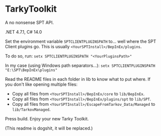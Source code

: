 # TarkyToolkit
A no nonsense SPT API.

.NET 4.7.1, C# 14.0

Set the environment variable `SPTCLIENTPLUGINSPATH` to... well where the SPT Client plugins go. This is usually `<YourSPTInstall>/BepInEx/plugins`.

To do so, run: `setx SPTCLIENTPLUGINSPATH "<YourPluginsPath>"`

In my case (using Windows path separators...): `setx SPTCLIENTPLUGINSPATH "E:\SPT\BepInEx\plugins"`

Read the README files in each folder in lib to know what to put where. 
If you don't like opening multiple files:
   * Copy all files from `<YourSPTInstall>/BepInEx/core` to `lib/BepInEx`.
   * Copy all files from `<YourSPTInstall>/BepInEx/plugins/spt` to `lib/SPT`.
   * Copy all files from `<YourSPTInstall>/EscapeFromTarkov_Data/Managed` to `lib/TarkovManaged`.

Press build. Enjoy your new Tarky Toolkit.


(This readme is dogshit, it will be replaced.)
